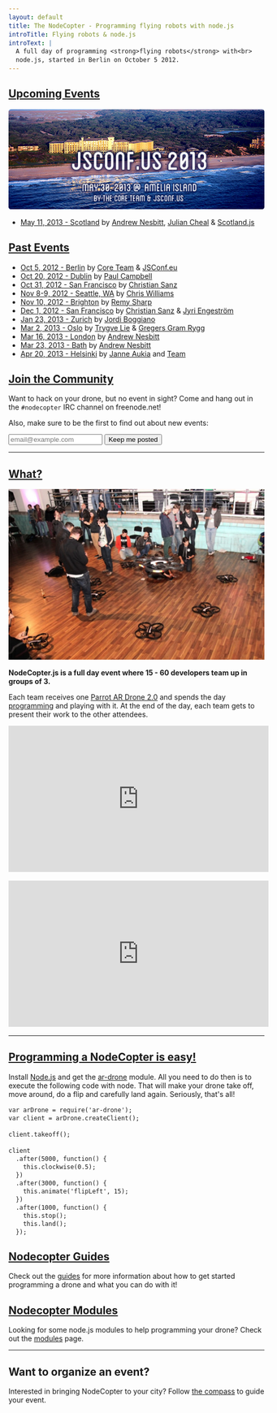 ```yaml
---
layout: default
title: The NodeCopter - Programming flying robots with node.js
introTitle: Flying robots & node.js
introText: |
  A full day of programming <strong>flying robots</strong> with<br>
  node.js, started in Berlin on October 5 2012.
---
```


<h2 id="upcoming-events"><a href="#upcoming-events">Upcoming Events</a></h2>
<div class="upcoming-events">
  <a href="/2013/amelia-island/may-30"><img src="img/jsconfus-location.png" /></a>

  <ul>
  <li><a href="/2013/scotland/may-11">May 11, 2013 - Scotland</a> by <a href="https://twitter.com/teabass">Andrew Nesbitt</a>, <a href="https://twitter.com/juliancheal">Julian Cheal</a> &amp; <a href="http://scotlandjs.com/">Scotland.js</a></li>
  </ul>
</div>

<h2 id="past-events"><a href="#past-events">Past Events</a></h2>

* [Oct 5, 2012 - Berlin](/2012/berlin/oct-5) by [Core Team](/core) & [JSConf.eu](http://2012.jsconf.eu/)
* [Oct 20, 2012 - Dublin](/2012/dublin/oct-20) by [Paul Campbell](https://twitter.com/paulca)
* [Oct 31, 2012 - San Francisco](/2012/san-francisco/oct-31) by [Christian Sanz](https://twitter.com/csanz)
* [Nov 8-9, 2012 - Seattle, WA](/2012/seattle/nov-8-9) by [Chris Williams](https://plus.google.com/103300350874263468636/posts)
* [Nov 10, 2012 - Brighton](/2012/brighton/nov-10) by [Remy Sharp](https://twitter.com/rem)
* [Dec 1, 2012 - San Francisco](http://droneolympics.com/) by [Christian Sanz](https://twitter.com/csanz) & [Jyri Engeström](https://twitter.com/jyri)
* [Jan 23, 2013 - Zurich](/2013/zurich/jan-23) by [Jordi Boggiano](https://twitter.com/seldaek)
* [Mar 2, 2013 - Oslo](http://www.meetup.com/framsia/events/105135832/) by [Trygve Lie](https://twitter.com/trygve_lie) & [Gregers Gram Rygg](https://twitter.com/gregersrygg)
* [Mar 16, 2013 - London](/2013/london/mar-16) by [Andrew Nesbitt](https://twitter.com/teabass)
* [Mar 23, 2013 - Bath](/2013/bath/mar-23) by [Andrew Nesbitt](https://twitter.com/teabass)
* [Apr 20, 2013 - Helsinki](http://nodecopter.fi/) by [Janne Aukia](https://twitter.com/jaukia) and [Team](http://nodecopter.fi/)

<h2 id="join-the-community"><a href="#join-the-community">Join the Community</a></h2>

Want to hack on your drone, but no event in sight? Come and hang out in the
`#nodecopter` IRC channel on freenode.net!

Also, make sure to be the first to find out about new events:

<form action="http://nodecopter.createsend.com/t/j/s/irhtuj/" method="post" id="subForm" class="subscribe-form">
  <input class="email" placeholder="email@example.com" type="text" name="cm-irhtuj-irhtuj" id="irhtuj-irhtuj" />
  <input class="button" type="submit" value="Keep me posted" />
</form>

<hr>

<h2 id="what"><a href="#what">What?</a></h2>

<a href="https://plus.google.com/photos/107012710192519215701/albums/5797983156265725345/5797983612429153602?authkey=CPbAwfmC75faBg">
  <img width="512" width="341" src="/img/homepage_photo.jpg" class="homepage_photo" />
</a>


**NodeCopter.js is a full day event where 15 - 60 developers team up in groups of 3.**

<p>
  Each team receives one <a href="http://ardrone2.parrot.com/">Parrot
    AR Drone 2.0</a> and spends the day <a
    href="https://github.com/felixge/node-ar-drone">programming</a> and
  playing with it. At the end of the day, each team gets to present
  their work to the other attendees.
</p>

<p>
  <iframe width="512" height="288" src="http://www.youtube.com/embed/gucpgJEJ5b4" class="homepage_photo" frameborder="0" allowfullscreen></iframe>
</p>

<p>
  <iframe width="512" height="288" src="http://www.youtube.com/embed/t13jGeBAWrA" class="homepage_photo" frameborder="0" allowfullscreen></iframe>
</p>

<hr>

<h2 id="easy"><a href="#easy">Programming a NodeCopter is easy!</a></h2>

Install [Node.js](http://nodejs.org) and get the
[ar-drone](http://github.com/felixge/node-ar-drone) module. All you need to do then is
to execute the following code with node. That will make your drone take off,
move around, do a flip and carefully land again. Seriously, that's all!

```
var arDrone = require('ar-drone');
var client = arDrone.createClient();

client.takeoff();

client
  .after(5000, function() {
    this.clockwise(0.5);
  })
  .after(3000, function() {
    this.animate('flipLeft', 15);
  })
  .after(1000, function() {
    this.stop();
    this.land();
  });
```

<h2 id="guides"><a href="#guides">Nodecopter Guides</a></h2>

Check out the [guides](/guides) for more information about how to get
started programming a drone and what you can do with it!

<h2 id="modules"><a href="#modules">Nodecopter Modules</a></h2>

Looking for some node.js modules to help programming your drone? Check out the
[modules](/modules) page.

<hr>

<h2 id="organize">Want to organize an event?</h2>

Interested in bringing NodeCopter to your city? Follow [the compass](/compass)
to guide your event.
